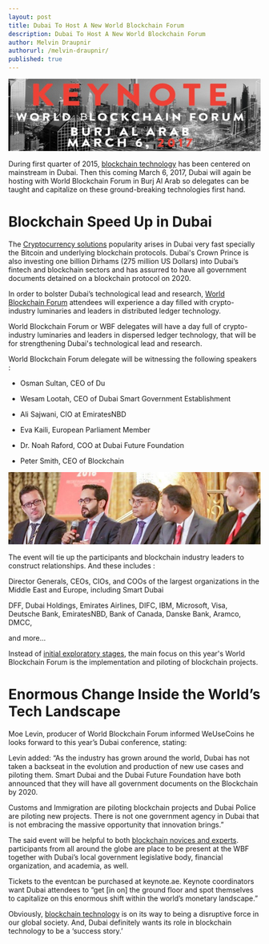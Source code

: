 ```yaml
---
layout: post
title: Dubai To Host A New World Blockchain Forum
description: Dubai To Host A New World Blockchain Forum
author: Melvin Draupnir
authorurl: /melvin-draupnir/
published: true
---
```


<p><center><img src="/images/keynote-wbf.jpg" alt="World Blockchain Forum"/></center></p>

<p>During first quarter of 2015, <a href="/the-first-twenty-bitcoin-documentaries/">blockchain technology</a> has been centered on mainstream in Dubai. Then this coming March 6, 2017,  Dubai will again be hosting with World Blockchain Forum in Burj Al Arab so delegates can be taught and capitalize on these ground-breaking technologies first hand. </p>

<h1>Blockchain Speed Up in Dubai</h1>

<p>The <a href="/how-an-etf-approval-could-impact-bitcoins-price-charts/">Cryptocurrency  solutions</a> popularity arises in Dubai very fast specially the Bitcoin and underlying blockchain protocols. Dubai's Crown Prince is also investing one billion Dirhams (275 million US Dollars) into Dubai’s fintech and blockchain sectors and has assurred to have all government documents detained on a blockchain protocol on 2020.</p>

<p>In order to bolster Dubai’s technological lead and research, <a href="/bitcoin-gambling-investments-312/">World Blockchain Forum</a> attendees will experience a day filled with crypto-industry luminaries and leaders in distributed ledger technology.</p>

<p>World Blockchain Forum or WBF delegates will have a day full of crypto-industry luminaries and leaders in dispersed ledger technology, that will be  for strengthening Dubai's technological lead and research.</p>

<p>World Blockchain Forum delegate will be witnessing the following speakers :</p>
<ul>
<li><p>Osman Sultan, CEO of Du</p></li>
<li><p>Wesam Lootah, CEO of Dubai Smart Government Establishment</p></li>
<li><p>Ali Sajwani, CIO at EmiratesNBD</p></li>
<li><p>Eva Kaili, European Parliament Member</p></li>
<li><p>Dr. Noah Raford, COO at Dubai Future Foundation</p></li>
<li><p>Peter Smith, CEO of Blockchain</p></li>
</ul>

<p><center><img src="/images/wbf-2016.jpg" alt="World Blockchain Forum"/></center></p>

<p>The event will tie up the participants and blockchain industry leaders to construct relationships. And these includes :</p>

<p>Director Generals, CEOs, CIOs, and COOs of the largest organizations in the Middle East and Europe, including Smart Dubai</p>

<p>DFF, Dubai Holdings, Emirates Airlines, DIFC, IBM, Microsoft, Visa, Deutsche Bank, EmiratesNBD, Bank of Canada, Danske Bank, Aramco, DMCC,</p>

<p>and more...</p>

<p>Instead of <a href="/bitcoin-gambling-investments-212/">initial exploratory stages</a>, the main focus on this year's World Blockchain Forum is the implementation and piloting of blockchain projects.</p>

<h1>Enormous Change  Inside the World’s Tech Landscape</h1>

<p>Moe Levin, producer of World Blockchain Forum informed WeUseCoins he looks forward to this year’s Dubai conference, stating:</p>

<p>Levin added: “As the industry has grown around the world, Dubai has not taken a backseat in the evolution and production of new use cases and piloting them. Smart Dubai and the Dubai Future Foundation have both announced that they will have all government documents on the Blockchain by 2020. </p>

<p>Customs and Immigration are piloting blockchain projects and Dubai Police are piloting new projects. There is not one government agency in Dubai that is not embracing the massive opportunity that innovation brings.”</p>

<p>The said event will be helpful to both <a href="/best-bitcoin-faucet-2016/">blockchain novices and experts</a>. participants from all around the globe  are place to be present at the WBF together with Dubai’s local government legislative body, financial organization, and academia, as well.</p>

<p>Tickets to the eventcan be purchased at keynote.ae. Keynote coordinators want Dubai attendees to “get [in on] the ground floor and spot themselves to capitalize on this enormous shift within the world’s monetary landscape.”</p>

<p>Obviously, <a href="/the-regain-of-bitcoin-will-it-be-strong-enough/">blockchain technology</a> is on its way to being a disruptive force in our global society. And, Dubai definitely wants its role in blockchain technology to be a ‘success story.’</p>



